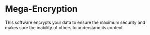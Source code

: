 # Mega-Encryption
This software encrypts your data to ensure the maximum security and makes sure the inability of others to understand its content.

